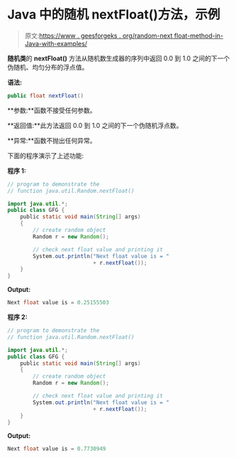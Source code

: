 # Java 中的随机 nextFloat()方法，示例

> 原文:[https://www . geesforgeks . org/random-next float-method-in-Java-with-examples/](https://www.geeksforgeeks.org/random-nextfloat-method-in-java-with-examples/)

**随机类**的 **nextFloat()** 方法从随机数生成器的序列中返回 0.0 到 1.0 之间的下一个伪随机、均匀分布的浮点值。

**语法:**

```java
public float nextFloat() 

```

**参数:**函数不接受任何参数。

**返回值:**此方法返回 0.0 到 1.0 之间的下一个伪随机浮点数。

**异常:**函数不抛出任何异常。

下面的程序演示了上述功能:

**程序 1:**

```java
// program to demonstrate the
// function java.util.Random.nextFloat()

import java.util.*;
public class GFG {
    public static void main(String[] args)
    {
        // create random object
        Random r = new Random();

        // check next float value and printing it
        System.out.println("Next float value is = "
                           + r.nextFloat());
    }
}
```

**Output:**

```java
Next float value is = 0.25155503

```

**程序 2:**

```java
// program to demonstrate the
// function java.util.Random.nextFloat()

import java.util.*;
public class GFG {
    public static void main(String[] args)
    {
        // create random object
        Random r = new Random();

        // check next float value and printing it
        System.out.println("Next float value is = "
                           + r.nextFloat());
    }
}
```

**Output:**

```java
Next float value is = 0.7730949

```